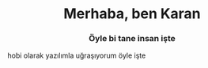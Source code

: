 <h1 align="center">Merhaba, ben Karan</h1>
<h3 align="center">Öyle bi tane insan işte</h3>
hobi olarak yazılımla uğraşıyorum
öyle işte
